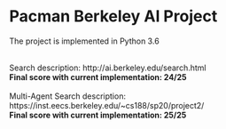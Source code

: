 # Pacman Berkeley AI Project
The project is implemented in Python 3.6 </br>

</br>
Search description: http://ai.berkeley.edu/search.html </br>
<b>Final score with current implementation: 24/25 </b> </br>

</br>
Multi-Agent Search description: https://inst.eecs.berkeley.edu/~cs188/sp20/project2/ </br>
<b>Final score with current implementation: 25/25 </b> </br>
